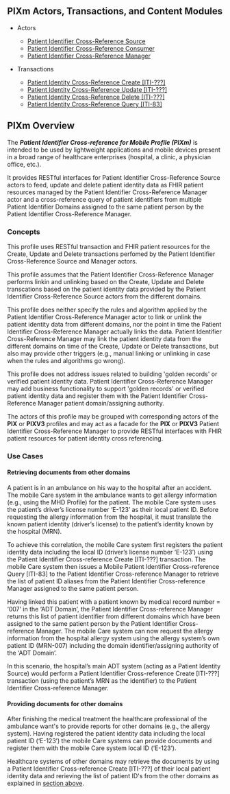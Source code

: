 
## PIXm Actors, Transactions, and Content Modules

* Actors
  - [Patient Identifier Cross-Reference Source](2_actors_and_transactions.html)
  - [Patient Identifier Cross-Reference Consumer](2_actors_and_transactions.html)
  - [Patient Identifier Cross-Reference Manager](2_actors_and_transactions.html)

* Transactions

  - [Patient Identity Cross-Reference Create [ITI-???]](ITI-???.html)
  - [Patient Identity Cross-Reference Update [ITI-???]](ITI-???.html)
  - [Patient Identity Cross-Reference Delete [ITI-???]](ITI-???.html)
  - [Patient Identity Cross-Reference Query [ITI-83]](ITI-83.html)

## PIXm Overview

The ***Patient Identifier Cross-reference for Mobile Profile (PIXm)*** is
intended to be used by lightweight applications and mobile devices
present in a broad range of healthcare enterprises (hospital, a clinic,
a physician office, etc.).

It provides RESTful interfaces for Patient Identifier Cross-Reference Source actors to feed, update and delete patient identity data as FHIR patient resources managed by the Patient Identifier Cross-Reference Manager actor and a cross-reference query of patient identifiers from multiple Patient Identifier Domains assigned to the same patient person by the Patient Identifier Cross-Reference Manager.

### Concepts

This profile uses RESTful transaction and FHIR patient resources for the Create, Update and Delete transactions perfomed by the Patient Identifier Cross-Reference Source and Manager actors.  

This profile assumes that the Patient Identifier Cross-Reference Manager performs linkin and unlinking based on the Create, Update and Delete transcations based on the patient identity data provided by the Patient Identifier Cross-Reference Source actors from the different domains.

This profile does neither specify the rules and algorithm applied by the Patient Identifier Cross-Reference Manager actor to link or unlink the patient identity data from different domains, nor the point in time the Patient Identifier Cross-Reference Manager actually links the data. Patient Identifier Cross-Reference Manager may link the patient identity data from the different domains on time of the Create, Update or Delete transactions, but also may provide other triggers (e.g., manual linking or unlinking in case when the rules and algorithms go wrong).

This profile does not address issues related to building 'golden records' or verified patient identity data. Patient Identifier Cross-Reference Manager may add business functionality to support 'golden records' or verified patient identity data and register them with the Patient Identifier Cross-Reference Manager patient domain/assigning authority.

The actors of this profile may be grouped with corresponding actors of the **PIX** or **PIXV3** profiles and may act as a facade for the **PIX** or **PIXV3** Patient Identifier Cross-Reference Manager to provide RESTful interfaces with FHIR patient resources for patient identity cross referencing.     

### Use Cases

#### Retrieving documents from other domains

A patient is in an ambulance on his way to the hospital after an
accident. The mobile Care system in the ambulance wants to get allergy
information (e.g., using the MHD Profile) for the patient. The mobile
Care system uses the patient’s driver’s license number ‘E-123’ as their
local patient ID. Before requesting the allergy information from the hospital,
it must translate the known patient identity (driver’s license) to the
patient’s identity known by the hospital (MRN).

To achieve this correlation, the mobile Care system first registers the patient
identity data including the local ID (driver’s license number ‘E-123’) using the
Patient Identifier Cross-reference Create [ITI-???] transaction. The mobile Care system
then issues a Mobile Patient Identifier Cross-reference Query [ITI-83] to the Patient
Identifier Cross-reference Manager to retrieve the list of patient ID aliases from the
Patient Identifier Cross-reference Manager assigned to the same patient person.

Having linked this patient with a patient known by medical record number = ‘007’ in the
‘ADT Domain’, the Patient Identifier Cross-reference Manager returns this list of patient
identifier from different domains which have been assigned to the same patient person
by the Patient Identifier Cross-reference Manager. The mobile Care system can now request
the allergy information from the hospital allergy system using the allergy system’s own patient ID
(MRN-007) including the domain identifier/assigning authority of the ‘ADT Domain’.

In this scenario, the hospital’s main ADT system (acting as a Patient Identity Source) would perform a Patient Identifier Cross-reference Create [ITI-???] transaction (using the patient’s MRN as the identifier) to the Patient Identifier Cross-reference Manager.

#### Providing documents for other domains

After finishing the medical treatment the healthcare professional of the ambulance want's
to provide reports for other domains (e.g., the allergy system). Having registered the patient
identity data including the local patient ID (‘E-123’) the mobile Care systems can provide documents
and register them with the mobile Care system local ID (‘E-123’).

Healthcare systems of other domains may retrieve the documents by using a Patient Identifier
Cross-reference Create [ITI-???] of their local patient identity data and rerieving the list of
patient ID's from the other domains as explained in [section above](#retrieving-documents-from-other-domains).
